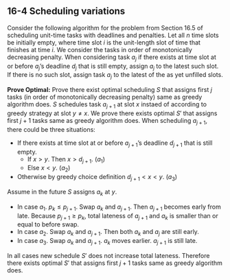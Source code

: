 ## 16-4 Scheduling variations

Consider the following algorithm for the problem from Section 16.5 of scheduling unit-time tasks with deadlines and penalties. Let all $n$ time slots be initially empty, where time slot $i$ is the unit-length slot of time that finishes at time $i$. We consider the tasks in order of monotonically decreasing penalty. When considering task $a_j$ if there exists at time slot at or before $a_j$’s deadline $d_j$ that is still empty, assign $a_j$ to the latest such slot. If there is no such slot, assign task $a_j$ to the latest of the as yet unfilled slots.

**Prove Optimal:**
Prove there exist optimal scheduling $S$ that assigns first $j$ tasks (in order of monotonically decreasing penalty) same as greedy algorithm does. $S$ schedules task $a_{j+1}$ at slot $x$ instaed of according to greedy strategy at slot $y\ne x$. We prove there exists optimal $S'$ that assigns first $j+1$ tasks same as greedy algorithm does.
When scheduling $a_{j+1}$, there could be three situations:
-  If there exists at time slot at or before $a_{j+1}$’s deadline $d_{j+1}$ that is still empty. 
    - If $x>y$. Then $x>d_{j+1}$. $(a_1)$
    - Else $x<y$. $(a_2)$
- Otherwise by greedy choice definition $d_{j+1}<x<y$. $(a_3)$

Assume in the future $S$ assigns $a_{k}$ at $y$.
- In case $a_1$. $p_k\le p_{j+1}$. Swap $a_k$ and $a_{j+1}$. Then $a_{j+1}$ becomes early from late. Because $p_{j+1}\ge p_k$, total lateness of $a_{j+1}$ and $a_k$ is smaller than or equal to before swap.
- In case $a_2$. Swap $a_k$ and $a_{j+1}$. Then both $a_k$ and $a_j$ are still early.
- In case $a_3$. Swap $a_k$ and $a_{j+1}$. $a_k$ moves earlier. $a_{j+1}$ is still late.

In all cases new schedule $S'$ does not increase total lateness. Therefore there exists optimal $S'$ that assigns first $j+1$ tasks same as greedy algorithm does.